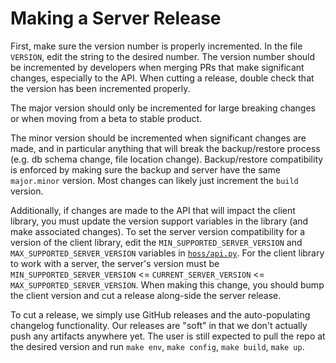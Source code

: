 # Making a Server Release

First, make sure the version number is properly incremented. In the file `VERSION`, edit the string to the desired number. The version number should be incremented by developers when merging PRs that make significant changes, especially to the API. When cutting a release, double check that the version has been incremented properly.

The major version should only be incremented for large breaking changes or when moving from a beta to stable product.

The minor version should be incremented when significant changes are made, and in particular anything that will break the backup/restore process (e.g. db schema change, file location change). Backup/restore compatibility is enforced by making sure the backup and server have the same `major.minor` version. Most changes can likely just increment the `build` version. 

Additionally, if changes are made to the API that will impact the client library, you must update the version support variables in the library (and make associated changes). To set the server version compatibility for a version of the client library, edit the `MIN_SUPPORTED_SERVER_VERSION` and `MAX_SUPPORTED_SERVER_VERSION` variables in [`hoss/api.py`](https://github.com/gigantum/hoss-client/blob/main/hoss/api.py). For the client library to work with a server, the server's version must be `MIN_SUPPORTED_SERVER_VERSION` <= `CURRENT_SERVER_VERSION` <= `MAX_SUPPORTED_SERVER_VERSION`. When making this change, you should bump the client version and cut a release along-side the server release.

To cut a release, we simply use GitHub releases and the auto-populating changelog functionality. Our releases are "soft" in that we don't actually push any artifacts anywhere yet. The 
user is still expected to pull the repo at the desired version and run `make env`, `make config`, `make build`, `make up`.
